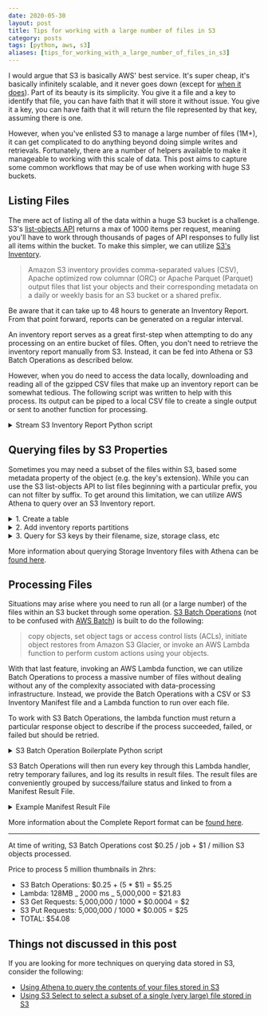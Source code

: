 ```yaml
---
date: 2020-05-30
layout: post
title: Tips for working with a large number of files in S3
category: posts
tags: [python, aws, s3]
aliases: [tips_for_working_with_a_large_number_of_files_in_s3]
---
```


I would argue that S3 is basically AWS' best service. It's super cheap, it's basically infinitely scalable, and it never goes down (except for [when it does](https://www.theregister.co.uk/2017/03/01/aws_s3_outage/)). Part of its beauty is its simplicity. You give it a file and a key to identify that file, you can have faith that it will store it without issue. You give it a key, you can have faith that it will return the file represented by that key, assuming there is one.

However, when you've enlisted S3 to manage a large number of files (1M+), it can get complicated to do anything beyond doing simple writes and retrievals. Fortunately, there are a number of helpers available to make it manageable to working with this scale of data. This post aims to capture some common workflows that may be of use when working with huge S3 buckets.

## Listing Files

The mere act of listing all of the data within a huge S3 bucket is a challenge. S3's [list-objects API](https://docs.aws.amazon.com/cli/latest/reference/s3api/list-objects.html) returns a max of 1000 items per request, meaning you'll have to work through thousands of pages of API responses to fully list all items within the bucket. To make this simpler, we can utilize [S3's Inventory](https://docs.aws.amazon.com/AmazonS3/latest/dev/storage-inventory.html).

> Amazon S3 inventory provides comma-separated values (CSV), Apache optimized row columnar (ORC) or Apache Parquet (Parquet) output files that list your objects and their corresponding metadata on a daily or weekly basis for an S3 bucket or a shared prefix.

Be aware that it can take up to 48 hours to generate an Inventory Report. From that point forward, reports can be generated on a regular interval.

An inventory report serves as a great first-step when attempting to do any processing on an entire bucket of files. Often, you don't need to retrieve the inventory report manually from S3. Instead, it can be fed into Athena or S3 Batch Operations as described below.

However, when you do need to access the data locally, downloading and reading all of the gzipped CSV files that make up an inventory report can be somewhat tedious. The following script was written to help with this process. Its output can be piped to a local CSV file to create a single output or sent to another function for processing.

<details>
  <summary>Stream S3 Inventory Report Python script</summary>

```py
import json
import csv
import gzip

import boto3

s3 = boto3.resource('s3')


def list_keys(bucket, manifest_key):
    manifest = json.load(s3.Object(bucket, manifest_key).get()['Body'])
    for obj in manifest['files']:
        gzip_obj = s3.Object(bucket_name=bucket, key=obj['key'])
        buffer = gzip.open(gzip_obj.get()["Body"], mode='rt')
        reader = csv.reader(buffer)
        for row in reader:
            yield row


if __name__ == '__main__':
    bucket = 's3-inventory-output-bucket'
    manifest_key = 'path/to/my/inventory/2019-12-15T00-00Z/manifest.json'

    for bucket, key, *rest in list_keys(bucket, manifest_key):
        print(bucket, key, *rest)
```

</details>

## Querying files by S3 Properties

Sometimes you may need a subset of the files within S3, based some metadata property of the object (e.g. the key's extension). While you can use the S3 list-objects API to list files beginning with a particular prefix, you can not filter by suffix. To get around this limitation, we can utilize AWS Athena to query over an S3 Inventory report.

<details>
  <summary>1. Create a table</summary>

_This example assumes that you chose `CSV` as the S3 Inventory Output Format. For information on other formats, review [the docs.](https://docs.aws.amazon.com/athena/latest/ug/supported-format.html)_

```sql
CREATE EXTERNAL TABLE your_table_name(
  `bucket` string,
  key string,
  version_id string,
  is_latest boolean,
  is_delete_marker boolean,
  size bigint,
  last_modified_date timestamp,
  e_tag string,
  storage_class string,
  is_multipart_uploaded boolean,
  replication_status string,
  encryption_status string,
  object_lock_retain_until_date timestamp,
  object_lock_mode string,
  object_lock_legal_hold_status string
  )
  PARTITIONED BY (dt string)
  ROW FORMAT DELIMITED
    FIELDS TERMINATED BY ','
    ESCAPED BY '\\'
    LINES TERMINATED BY '\n'
  STORED AS INPUTFORMAT 'org.apache.hadoop.hive.ql.io.SymlinkTextInputFormat'
  OUTPUTFORMAT  'org.apache.hadoop.hive.ql.io.IgnoreKeyTextOutputFormat'
  LOCATION 's3://destination-prefix/source-bucket/YOUR_CONFIG_ID/hive/';
```

</details>

<details>
  <summary>2. Add inventory reports partitions</summary>

```sql
MSCK REPAIR TABLE your_table_name;
```

</details>

<details>
  <summary>3. Query for S3 keys by their filename, size, storage class, etc</summary>

```sql
SELECT storage_class, count(*) as count
FROM your_table_name
WHERE dt = '2019-12-22-00-00'
GROUP BY storage_class
```

</details>

More information about querying Storage Inventory files with Athena can be [found here](https://docs.aws.amazon.com/AmazonS3/latest/dev/storage-inventory.html#storage-inventory-athena-query).

## Processing Files

Situations may arise where you need to run all (or a large number) of the files within an S3 bucket through some operation. [S3 Batch Operations](https://docs.aws.amazon.com/AmazonS3/latest/user-guide/batch-ops.html) (not to be confused with [AWS Batch](https://aws.amazon.com/batch/)) is built to do the following:

> copy objects, set object tags or access control lists (ACLs), initiate object restores from Amazon S3 Glacier, or invoke an AWS Lambda function to perform custom actions using your objects.

With that last feature, invoking an AWS Lambda function, we can utilize Batch Operations to process a massive number of files without dealing without any of the complexity associated with data-processing infrastructure. Instead, we provide the Batch Operations with a CSV or S3 Inventory Manifest file and a Lambda function to run over each file.

To work with S3 Batch Operations, the lambda function must return a particular response object to describe if the process succeeded, failed, or failed but should be retried.

<details>
  <summary>S3 Batch Operation Boilerplate Python script</summary>

```py
import urllib

import boto3
from botocore.exceptions import ClientError

s3 = boto3.resource("s3")


TMP_FAILURE = "TemporaryFailure"
FAILURE = "PermanentFailure"
SUCCESS = "Succeeded"


def process_object(src_object):
    return "TODO: Populate with processing task..."


def get_task_id(event):
    return event["tasks"][0]["taskId"]


def parse_job_parameters(event):
    # Parse job parameters from Amazon S3 batch operations
    # jobId = event["job"]["id"]
    invocationId = event["invocationId"]
    invocationSchemaVersion = event["invocationSchemaVersion"]
    return dict(
        invocationId=invocationId, invocationSchemaVersion=invocationSchemaVersion
    )


def get_s3_object(event):
    # Parse Amazon S3 Key, Key Version, and Bucket ARN
    s3Key = urllib.parse.unquote(event["tasks"][0]["s3Key"])
    s3VersionId = event["tasks"][0]["s3VersionId"]  # Unused
    s3BucketArn = event["tasks"][0]["s3BucketArn"]
    s3Bucket = s3BucketArn.split(":::")[-1]
    return s3.Object(s3Bucket, s3Key)


def build_result(status: str, msg: str):
    return dict(resultCode=status, resultString=msg)


def handler(event, context):
    task_id = get_task_id(event)
    job_params = parse_job_parameters(event)
    s3_object = get_s3_object(event)

    try:
        output = process_object(s3_object)
        # Mark as succeeded
        result = build_result(SUCCESS, output)
    except ClientError as e:
        # If request timed out, mark as a temp failure
        # and Amazon S3 batch operations will make the task for retry. If
        # any other exceptions are received, mark as permanent failure.
        errorCode = e.response["Error"]["Code"]
        errorMessage = e.response["Error"]["Message"]
        if errorCode == "RequestTimeout":
            result = build_result(
                TMP_FAILURE, "Retry request to Amazon S3 due to timeout."
            )
        else:
            result = build_result(FAILURE, f"{errorCode}: {errorMessage}")
    except Exception as e:
        # Catch all exceptions to permanently fail the task
        result = build_result(FAILURE, f"Exception: {e}")

    return {
        **job_params,
        "treatMissingKeysAs": "PermanentFailure",
        "results": [{**result, "taskId": task_id}],
    }
```

</details>

S3 Batch Operations will then run every key through this Lambda handler, retry temporary failures, and log its results in result files. The result files are conveniently grouped by success/failure status and linked to from a Manifest Result File.

<details>
  <summary>Example Manifest Result File</summary>

```json
{
  "Format": "Report_CSV_20180820",
  "ReportCreationDate": "2019-04-05T17:48:39.725Z",
  "Results": [
    {
      "TaskExecutionStatus": "succeeded",
      "Bucket": "my-job-reports",
      "MD5Checksum": "83b1c4cbe93fc893f54053697e10fd6e",
      "Key": "job-f8fb9d89-a3aa-461d-bddc-ea6a1b131955/results/6217b0fab0de85c408b4be96aeaca9b195a7daa5.csv"
    },
    {
      "TaskExecutionStatus": "failed",
      "Bucket": "my-job-reports",
      "MD5Checksum": "22ee037f3515975f7719699e5c416eaa",
      "Key": "job-f8fb9d89-a3aa-461d-bddc-ea6a1b131955/results/b2ddad417e94331e9f37b44f1faf8c7ed5873f2e.csv"
    }
  ],
  "ReportSchema": "Bucket, Key, VersionId, TaskStatus, ErrorCode, HTTPStatusCode, ResultMessage"
}
```

</details>

More information about the Complete Report format can be [found here](https://docs.aws.amazon.com/AmazonS3/latest/dev/batch-ops-examples-reports.html).

---

At time of writing, S3 Batch Operations cost $0.25 / job + $1 / million S3 objects processed.

Price to process 5 million thumbnails in 2hrs:

- S3 Batch Operations: $0.25 + (5 \* $1) = $5.25
- Lambda: 128MB _ 2000 ms _ 5,000,000 = $21.83
- S3 Get Requests: 5,000,000 / 1000 \* $0.0004 = $2
- S3 Put Requests: 5,000,000 / 1000 \* $0.005 = $25
- TOTAL: $54.08

## Things not discussed in this post

If you are looking for more techniques on querying data stored in S3, consider the following:

- [Using Athena to query the contents of your files stored in S3](https://aws.amazon.com/blogs/big-data/analyzing-data-in-s3-using-amazon-athena/)
- [Using S3 Select to select a subset of a single (very large) file stored in S3](https://aws.amazon.com/blogs/aws/s3-glacier-select/)
